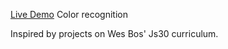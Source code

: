 [Live Demo](https://alexwardill.github.io/Speech_recognition/)
Color recognition

Inspired by projects on Wes Bos' Js30 curriculum.